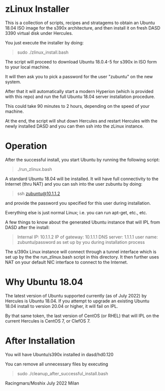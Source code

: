 zLinux Installer
================


This is a collection of scripts, recipes and stratagems to obtain an Ubuntu 18.04 ISO image for the s390x architecture, and then install it on fresh DASD 3390 virtual disk under Hercules.

You just execute the installer by doing:

>sudo ./zlinux_install.bash

The script will proceed to download Ubuntu 18.0.4-5 for s390x in ISO form to your local machine.

It will then ask you to pick a password for the user "zubuntu" on the new system.

After that it will automatically start a modern Hyperion (which is provided with this repo) and run the full Ubuntu 18.04 server installation procedure.

This could take 90 minutes to 2 hours, depending on the speed of your machine.

At the end, the script will shut down Hercules and restart Hercules with the newly installed DASD and you can then ssh into the zLinux instance.



Operation
=========

After the successful install, you start Ubuntu by running the following script:

>./run_zlinux.bash

A standard Ubuntu 18.04 will be installed. It will have full connectivity to the Internet (thru NAT) and you can ssh into the user zubuntu by doing:

>ssh zubuntu@10.1.1.2

and provide the password you specified for this user during installation.

Everything else is just normal Linux; i.e. you can run apt-get, etc., etc.

A few things to know about the generated Ubuntu instance that will IPL from DASD after the install:

>Internal IP:   10.1.1.2
>IP of gateway: 10.1.1.1
>DNS server:    1.1.1.1
>user name:     zubuntu/password as set up by you during installation process

The s/390x Linux instance will connect through a tunnel interface which is set up by the the run_zlinux.bash script in this directory. It then further uses NAT on your default NIC interface to connect to the Internet.



Why Ubuntu 18.04
================

The latest version of Ubuntu supported currently (as of July 2022) by Hercules is Ubuntu 18.04. If you attempt to upgrade an existing Ubuntu 18.04 install to version 20.04 or higher, it will fail on IPL.

By that same token, the last version of CentOS (or RHEL) that will IPL on the current Hercules is CentOS 7, or ClefOS 7.



After Installation
==================

You will have Ubuntu/s390x installed in dasd/hd0.120

You can remove all unnecessary files by executing

>sudo ./cleanup_after_successful_install.bash



Racingmars/Moshix
July 2022
Milan

